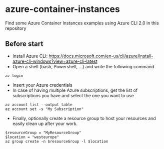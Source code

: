 # azure-container-instances
Find some Azure Container Instances examples using Azure CLI 2.0 in this repository

## Before start
* Install Azure CLI: https://docs.microsoft.com/en-us/cli/azure/install-azure-cli-windows?view=azure-cli-latest
* Open a shell (bash, Powershell, ...) and write the following command
```
az login
```
* Insert your Azure credentials
* In case of having multiple Azure subscriptions, get the list of subscriptions you have and select the one you want to use
```
az account list --output table
az account set -s "My Subscription"
```
* Finally, optionally create a resource group to host your resources and easily clean up after your work.
```
$resourceGroup = "MyResourceGroup"
$location = "westeurope"
az group create -n $resourceGroup -l $location
```
